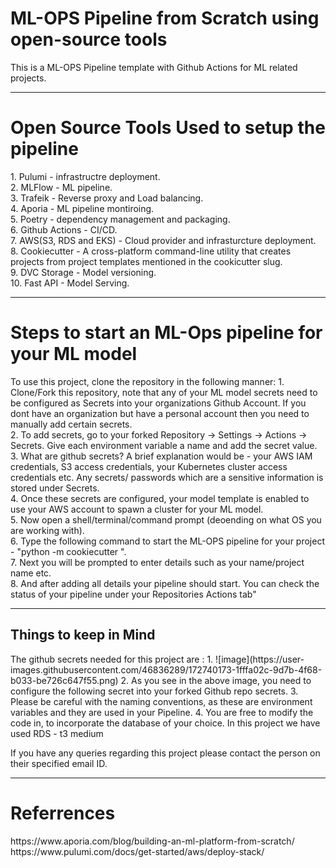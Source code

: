# ML-OPS Pipeline from Scratch using open-source tools 
This is a ML-OPS Pipeline template with Github Actions for ML related projects.

<hr>
<h1> Open Source Tools Used to setup the pipeline </h1>
1. Pulumi - infrastructre deployment.<br/>
2. MLFlow - ML pipeline.  <br/>
3. Trafeik - Reverse proxy and Load balancing.<br/>  
4. Aporia - ML pipeline montiroing.<br/>  
5. Poetry - dependency management and packaging.<br/>   
6. Github Actions - CI/CD.<br/>  
7. AWS(S3, RDS and EKS) - Cloud provider and infrasturcture deployment.<br/>  
8. Cookiecutter - A cross-platform command-line utility that creates projects from project templates mentioned in the cookicutter slug.<br/>
9. DVC Storage - Model versioning.<br/>
10. Fast API - Model Serving.<br/>  

<hr>
<h1>Steps to start an ML-Ops pipeline for your ML model</h1>
To use this project, clone the repository in the following manner:
1. Clone/Fork this repository, note that any of your ML model secrets need to be configured as Secrets into your organizations Github Account. If you dont have an 
organization but have a personal account then you need to manually add certain secrets. <br/>
2. To add secrets, go to your forked Repository -> Settings -> Actions -> Secrets. Give each environment variable a name and add the secret value.<br/>
3. What are github secrets? A brief explanation would be - your AWS IAM credentials, S3 access credentials, your Kubernetes cluster access credentials etc.
Any secrets/ passwords which are a sensitive information is stored under Secrets.<br/>
4. Once these secrets are configured, your model template is enabled to use your AWS account to spawn a cluster for your ML model.<br/>
5. Now open a shell/terminal/command prompt (deoending on what OS you are working with).<br/>
6. Type the following command to start the ML-OPS pipeline for your project - "python -m cookiecutter <github-url-of-this-model-template-repository-forked-to-your-account/model-template>". <br/>
7. Next you will be prompted to enter details such as your name/project name etc.<br/>
8. And after adding all details your pipeline should start. You can check the status of your pipeline under your Repositories Actions tab"<br/>

<hr>
<h2> Things to keep in Mind </h1>
The github secrets needed for this project are :
1. ![image](https://user-images.githubusercontent.com/46836289/172740173-1fffa02c-9d7b-4f68-b033-be726c647f55.png)
2. As you see in the above image, you need to configure the following secret into your forked Github repo secrets. 
3. Please be careful with the naming conventions, as these are environment variables and they are used in your Pipeline.
4. You are free to modify the code in, to incorporate the database of your choice. In this project we have used RDS - t3 medium

If you have any queries regarding this project please contact the person on their specified email ID.

<hr> 
<h1> Referrences </h1>
https://www.aporia.com/blog/building-an-ml-platform-from-scratch/ <br/>
https://www.pulumi.com/docs/get-started/aws/deploy-stack/ <br/>
